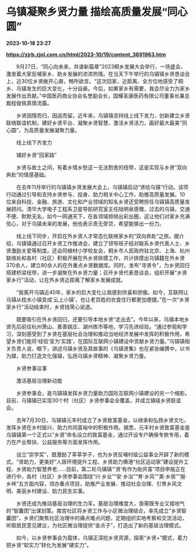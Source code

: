 # 乌镇凝聚乡贤力量 描绘高质量发展“同心圆”

**2023-10-18 23:27**

**https://zjrb.zjol.com.cn/html/2023-10/19/content_3691963.htm**

　　9月27日，“同心向未来，共谱新篇章”2023桐乡发展大会举行，一场盛会，激发着大家反哺家乡、助乡发展的浓浓热情。在当天下午举行的乌镇镇乡贤恳谈会上，近30位乡贤敞开心扉，畅所欲言。“这次回家，近距离、全方位地感受了桐乡、乌镇发生的巨大变化，十分自豪。今后，如果家乡有需要，我会尽全力为家乡发展作出贡献。”中国医药商业协会名誉副会长，国耀圣康医药有限公司董事长兼总裁程俊佩真情流露。

　　乡贤因情而归，因适而留。近年来，乌镇镇坚持线上线下发力，创新建立乡贤联络联谊机制，建好乡贤平台、凝聚乡贤智慧、激活乡贤活力，画好最大最美“同心圆”，为高质量发展凝聚力量。

　　线上线下齐发力

　　铺好乡贤“回家路”

　　乡贤与故土之间，有着乡情乡愁这一无法割舍的纽带，这是实现与乡贤“双向奔赴”的情感基础。

　　在去年11月举行的乌镇镇乡贤发展大会上，乌镇镇启动“贤绘乌镇”行动。该项行动通过引导和支持乡贤参与、投身、助力相关中心工作，助推高质量发展。10位来自科技、金融、旅游、文化和产业领域的知名乡贤还受聘担任乌镇镇高质量发展顾问。清华大学电子工程系卫星导航研究室主任陆明泉感慨，过去的乌镇，交通不便、默默无名，如今一网通天下，在各领域频频出彩出圈，这让他们对家乡充满信心，对于乌镇未来的发展，他也表示责无旁贷，希望能够出一份力。

　　线上线下同步，开启在外乡贤人才常态化联络家乡的“双向奔赴”之旅。据介绍，乌镇镇通过召开乡贤工作推进会，建立了领导班子结对联系乡贤代表人士、乡贤激励关爱等制度。还会同植材小学校友会，桐乡市人民政府驻北京、上海、杭州联络处和各村（社区）积极开展在外乡贤排摸工作，共计排摸出乌镇籍在外乡贤370余人，建立80余人的在外重点乡贤数据库。同时，发布“寻贤令”，为乡贤回归搭建桥梁纽带，进一步凝聚在外乡贤力量；召开乡贤代表恳谈会，组织开展“乡贤家乡行”活动，让在外乡贤近距离了解家乡发展成就。

　　“我离开乌镇近40年，家乡的巨大变化让我感到欣喜和骄傲。如今，互联网让乌镇从枕水小镇变成‘云上小镇’，也让老百姓的衣食住行都更加便捷。”在一次“乡贤家乡行”活动结束时，乡贤钱荣心说道。

　　既要吸引在外乡贤回归，还要引导本地乡贤“走出去”。今年以来，乌镇本地乡贤先后前往杭州萧山、嘉善姚庄、湖州练市等地，学习先进经验。“通过参观和学习，深刻感受到了乡贤在基层社会治理和推动当地经济发展中发挥的积极作用，希望乡贤们能将‘经验’变为‘实践’，在国际互联网小镇建设中贡献乡贤力量。”乌镇镇相关负责人说，眼下，讲述乌镇乡贤及其故事的《乌镇贤集》也在紧张编撰中，以书为媒，助力打造文化强镇，弘扬乌镇乡贤精神、凝聚乡贤力量。

　　乡贤参事议事

　　激活基层治理新动能

　　乡贤参事会，是乌镇镇发挥乡贤力量助力国际互联网小镇建设的另一个缩影。目前，乌镇镇已实现30个村（社区）乡贤参事会全覆盖，并成立镇级乡贤联谊会。

　　去年7月30日，乌镇镇元丰村成立了乡贤致富基金，以继承和弘扬乡贤文化，发挥乡贤在乡村振兴、助力共同富裕中的积极作用。据悉，元丰村乡贤致富基金是乌镇镇第一个正式以“乡贤”命名设立的致富基金，通过开设专户确保专款专用，着力在产业帮扶、公益服务等方面发挥作用。

　　设立“崇学奖”，既激励了莘莘学子，也为乡贤反哺村级公益事业开辟了新的模式。“贤助力，更美好”人居环境提升工程、乡贤助力横港“社区运动家”建设提升工程、乡贤助力智慧养老……目前，第二轮乌镇镇“‘贤’有作为助共富”项目申报正在进行中，各村（社区）乡贤参事会围绕“兴·乡业”“安·乡治”“育·乡风”“美·乡居”“报·乡梓”五方面内容，领办重点项目，助推产业发展、推动社会治理、引育乡风文明、美丽乡村建设、助力民生实事。

　　乡贤还成为推动基层治理的生力军。基层治理难度大，亟需既专业又接地气的“智囊团”出谋划策。南宫社区将乡贤工作与小区微治理结合，率先成立“乡贤智囊团”，乡贤们聚焦社区治理中的痛点难点问题，定期组织实地考察和交流活动，听取居民意见建议，为社区微治理提供“金点子”，打造出了新的基层治理模式。

　　如今，以乡贤参事会为载体，乌镇正深挖乡贤资源，探索“乡贤+”模式，着力把乡贤“软实力”转化为发展“硬实力”。